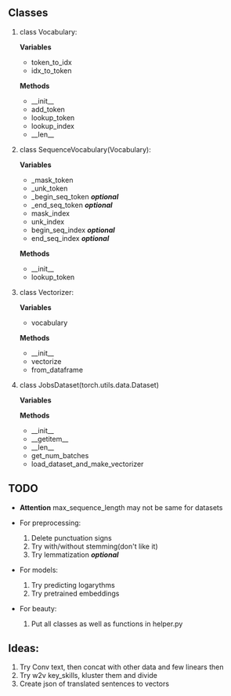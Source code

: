 ## Classes
1) class Vocabulary:  

    **Variables**
    * token_to_idx
    * idx_to_token
    
    **Methods**
    * \_\_init__
    * add_token
    * lookup_token
    * lookup_index
    * \_\_len__


2) class SequenceVocabulary(Vocabulary):

    **Variables**
    * _mask_token
    * _unk_token
    * _begin_seq_token ***optional***
    * _end_seq_token ***optional***
    * mask_index
    * unk_index
    * begin_seq_index ***optional***
    * end_seq_index ***optional***

    **Methods**
    * \_\_init__
    * lookup_token

3) class Vectorizer:

    **Variables**
    * vocabulary

    **Methods**
    * \_\_init__
    * vectorize
    * from_dataframe

4) class JobsDataset(torch.utils.data.Dataset)
  
    **Variables**

    **Methods**
   * \_\_init__
   * \_\_getitem__
   * \_\_len__
   * get_num_batches
   * load_dataset_and_make_vectorizer


## TODO
* **Attention**
  max_sequence_length may not be same for datasets
* For preprocessing:
  1) Delete punctuation signs
  2) Try with/without stemming(don't like it)
  3) Try lemmatization ***optional***
* For models:  
  1) Try predicting logarythms
  2) Try pretrained embeddings
 
* For beauty:  
  1) Put all classes as well as functions in helper.py


## Ideas:
1) Try Conv text, then concat with other data and few linears then
2) Try w2v key_skills, kluster them and divide
3) Create json of translated sentences to vectors